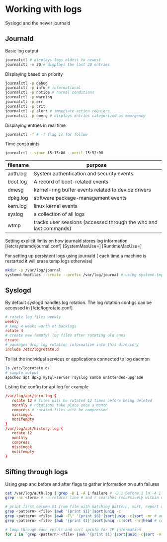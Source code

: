 # Working with logs

Syslogd and the newer journald

## Journald

Basic log output

```sh
journalctl # displays logs oldest to newest
journalctl -n 20 # displays the last 20 entries
```

Displaying based on priority

```sh
journalctl -p debug
journalctl -p info # informational
journalctl -p notice # normal conditions
journalctl -p warning
journalctl -p err
journalctl -p crit
journalctl -p alert # immediate action requiers
journalctl -p emerg # displays entries categorized as emergency
```

Displaying entries in real time

```sh
journalctl -f # -f flag is for follow
```

Time constraints

```sh
journalctl --since 15:15:00 --until 15:52:00
```

| filename | purpose                                                           |
|----------|-------------------------------------------------------------------|
| auth.log | System authentication and security events                         |
| boot.log | A record of boot-related events                                   |
| dmesg    | kernel-ring buffer events related to device drivers               |
| dpkg.log | software package-management events                                |
| kern.log | linux kernel events                                               |
| syslog   | a collection of all logs                                          |
| wtmp     | tracks user sessions (accessed through the who and last commands) |

Setting explicit limits on how journald stores log information [/etc/systemd/journal.conf] [SystemMaxUse=] [RuntimeMaxUse=]

For setting up persistent logs using journald ( each time a machine is restarted it will erase temp logs otherwise)  

```sh
mkdir -p /var/log/journal
systemd-tmpfiles --create --prefix /var/log/journal # using systemd-tmpfiles to direct log traffic
```

## Syslogd

By default syslogd handles log rotation. The log rotation configs can be accessed in [/etc/logrotate.conf]

```conf
# rotate log files weekly
weekly
# keep 4 weeks worth of backlogs
rotate 4
# create new (empty) log files after rotating old ones
create
# packages drop log rotation information into this directory
include /etc/logrotate.d
```

To list the individual services or applications connected to log daemon

```sh
ls /etc/logrotate.d/
# sample output
apache2 apt dpkg mysql-server rsyslog samba unattended-upgrade
```

Listing the config for apt log for example

```conf
/var/log/apt/term.log {
   rotate 12 # files will be rotated 12 times before being deleted
   monthly # rotations take place once a month
   compress # rotated files with be compressed
   missingok
   notifempty
}
/var/log/apt/history.log {
   rotate 12
   monthly
   compress
   missingok
   notifempty
}
```

## Sifting through logs

Using grep and before and after flags to gather information on auth failures

```sh
cat /var/log/auth.log | grep -B 1 -A 1 failure # -B 1 before 1 ln -A 1 after 1 ln
grep -nr <term> # -n returns line # and r searches recursively within directory
```

```sh
# print first column $1 from file with matching pattern, sort, report or omit repeated lines and count the occurrences
grep <pattern> <file> |awk '{print $1}'|sort|uniq -c
grep <pattern> <file> |awk -F\" '{print $6}'|sort|uniq -c|sort -nr # awk -F to define the field separator
grep <pattern> <file> |awk '{print $1}'|sort|uniq -c|sort -nr|head # sort -nr -n numeric sort, -r reverse, head is first part of file

# loop through each result and curl ipinfo for IP information
for i in `grep <pattern> <file> |awk '{print $1}'|sort|uniq -c|sort -nr|head|awk '{print $2}'`;do curl -s ipinfo.io/$i;done
```